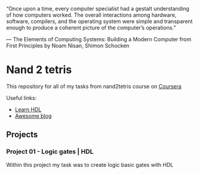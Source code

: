 [logo]: https://tvax2.sinaimg.cn/large/006tKfTcgy1fk8mzusncij30sm0g6n0c.jpg

“Once upon a time, every computer specialist had a gestalt understanding of how computers worked. The overall interactions among hardware, software, compilers, and the operating system were simple and transparent enough to produce a coherent picture of the computer’s operations.”

— The Elements of Computing Systems: Building a Modern Computer from First Principles by Noam Nisan, Shimon Schocken


# Nand 2 tetris
This repository for all of my tasks from nand2tetris course on [Coursera](https://www.coursera.org/learn/build-a-computer)

Useful links:
- [Learn HDL](https://learnxinyminutes.com/docs/hdl/)
- [Awesome blog](https://songkeys.github.io/posts/nand2tetris/)

## Projects

### Project 01 - Logic gates | HDL

Within this project my task was to create logic basic gates with HDL
